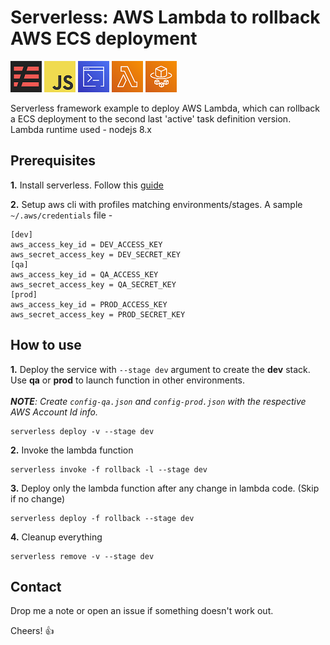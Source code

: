 # Serverless: AWS Lambda to rollback AWS ECS deployment

![servrless](https://github.com/abiydv/ref-docs/blob/master/images/logos/serverless_small.png)
![js](https://github.com/abiydv/ref-docs/blob/master/images/logos/javascript_small.png)
![cli](https://github.com/abiydv/ref-docs/blob/master/images/logos/aws-cli_small.png)
![aws-lambda](https://github.com/abiydv/ref-docs/blob/master/images/logos/aws-lambda_small.png)
![aws-ecs](https://github.com/abiydv/ref-docs/blob/master/images/logos/aws-ecs-fargate_small.png)  

Serverless framework example to deploy AWS Lambda, which can rollback a ECS deployment to the second last 'active' task definition version. Lambda runtime used - nodejs 8.x

## Prerequisites
   **1.** Install serverless. Follow this [guide](https://serverless.com/framework/docs/providers/aws/guide/installation/)
   
   **2.** Setup aws cli with profiles matching environments/stages. A sample `~/.aws/credentials` file - 
   
   ```
   [dev]
   aws_access_key_id = DEV_ACCESS_KEY
   aws_secret_access_key = DEV_SECRET_KEY
   [qa]
   aws_access_key_id = QA_ACCESS_KEY
   aws_secret_access_key = QA_SECRET_KEY
   [prod]
   aws_access_key_id = PROD_ACCESS_KEY
   aws_secret_access_key = PROD_SECRET_KEY
   ```

## How to use

  **1.** Deploy the service with `--stage dev` argument to create the **dev** stack. Use **qa** or **prod** to launch function in other environments. <br><br>
  ***NOTE**: Create `config-qa.json` and `config-prod.json` with the respective AWS Account Id info.*

  ```
  serverless deploy -v --stage dev
  ```

  **2.** Invoke the lambda function
  ```
  serverless invoke -f rollback -l --stage dev
  ```

  **3.** Deploy only the lambda function after any change in lambda code. (Skip if no change)
  ```
  serverless deploy -f rollback --stage dev
  ```

  **4.** Cleanup everything
  ```
  serverless remove -v --stage dev
  ```

## Contact

Drop me a note or open an issue if something doesn't work out.

Cheers! :thumbsup:
